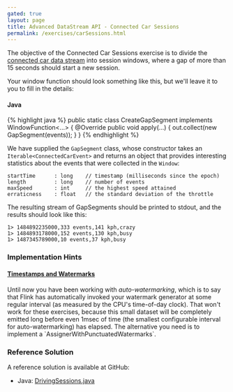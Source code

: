 ```yaml
---
gated: true
layout: page
title: Advanced DataStream API - Connected Car Sessions
permalink: /exercises/carSessions.html
---
```


The objective of the Connected Car Sessions exercise is to divide the [connected car data stream](connectedCar.html)
into session windows, where a gap of more than 15 seconds should start a new session.

Your window function should look something like this, but we'll leave it to you to fill in the details:

#### Java

{% highlight java %}
public static class CreateGapSegment implements WindowFunction<...> {
    @Override
    public void apply(...) {
        out.collect(new GapSegment(events));
    }
}
{% endhighlight %}

We have supplied the `GapSegment` class, whose constructor takes an `Iterable<ConnectedCarEvent>` and returns an object
that provides interesting statistics about the events that were collected in the `Window`:

~~~
startTime      : long    // timestamp (milliseconds since the epoch)
length         : long    // number of events
maxSpeed       : int     // the highest speed attained
erraticness    : float   // the standard deviation of the throttle
~~~

The resulting stream of GapSegments should be printed to stdout, and the results should look like this:

~~~
1> 1484892235000,333 events,141 kph,crazy
1> 1484893178000,152 events,130 kph,busy
1> 1487345789000,10 events,37 kph,busy
~~~

### Implementation Hints

<div class="panel-group" id="accordion" role="tablist" aria-multiselectable="true">
  <div class="panel panel-default">
    <div class="panel-heading" role="tab" id="headingOne">
      <h4 class="panel-title">
        <a class="collapsed" role="button" data-toggle="collapse" data-parent="#accordion" href="#collapseOne" aria-expanded="false" aria-controls="collapseOne">
Timestamps and Watermarks
        </a>
      </h4>
    </div>
    <div id="collapseOne" class="panel-collapse collapse" role="tabpanel" aria-labelledby="headingOne">
      <div class="panel-body" markdown="span">
Until now you have been working with <i>auto-watermarking</i>, which is to say that Flink has automatically invoked
your watermark generator at some regular interval (as measured by the CPU's time-of-day clock).
That won't work for these exercises, because this small dataset will be completely emitted long before even 1msec of time
(the smallest configurable interval for auto-watermarking) has elapsed.
The alternative you need is to implement a `AssignerWithPunctuatedWatermarks<ConnectedCarEvent>`.
      </div>
    </div>
  </div>
</div>

### Reference Solution

A reference solution is available at GitHub:

- Java: [DrivingSessions.java]({{site.javaexamples}}/datastream_java/windows/DrivingSessions.java)
